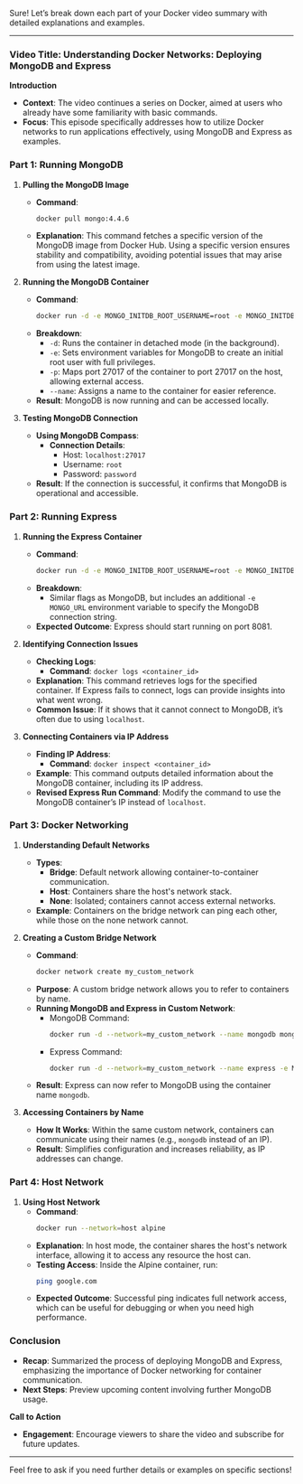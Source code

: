 Sure! Let’s break down each part of your Docker video summary with detailed explanations and examples.

---

### Video Title: Understanding Docker Networks: Deploying MongoDB and Express

**Introduction**
- **Context**: The video continues a series on Docker, aimed at users who already have some familiarity with basic commands.
- **Focus**: This episode specifically addresses how to utilize Docker networks to run applications effectively, using MongoDB and Express as examples.

### Part 1: Running MongoDB

1. **Pulling the MongoDB Image**
   - **Command**: 
     ```bash
     docker pull mongo:4.4.6
     ```
   - **Explanation**: This command fetches a specific version of the MongoDB image from Docker Hub. Using a specific version ensures stability and compatibility, avoiding potential issues that may arise from using the latest image.

2. **Running the MongoDB Container**
   - **Command**:
     ```bash
     docker run -d -e MONGO_INITDB_ROOT_USERNAME=root -e MONGO_INITDB_ROOT_PASSWORD=password -p 27017:27017 --name mongodb mongo:4.4.6
     ```
   - **Breakdown**:
     - `-d`: Runs the container in detached mode (in the background).
     - `-e`: Sets environment variables for MongoDB to create an initial root user with full privileges.
     - `-p`: Maps port 27017 of the container to port 27017 on the host, allowing external access.
     - `--name`: Assigns a name to the container for easier reference.
   - **Result**: MongoDB is now running and can be accessed locally.

3. **Testing MongoDB Connection**
   - **Using MongoDB Compass**:
     - **Connection Details**:
       - Host: `localhost:27017`
       - Username: `root`
       - Password: `password`
   - **Result**: If the connection is successful, it confirms that MongoDB is operational and accessible.

### Part 2: Running Express

1. **Running the Express Container**
   - **Command**:
     ```bash
     docker run -d -e MONGO_INITDB_ROOT_USERNAME=root -e MONGO_INITDB_ROOT_PASSWORD=password -e MONGO_URL=mongodb://root:password@localhost:27017 -p 8081:8081 --name express express
     ```
   - **Breakdown**:
     - Similar flags as MongoDB, but includes an additional `-e MONGO_URL` environment variable to specify the MongoDB connection string.
   - **Expected Outcome**: Express should start running on port 8081.

2. **Identifying Connection Issues**
   - **Checking Logs**:
     - **Command**: `docker logs <container_id>`
   - **Explanation**: This command retrieves logs for the specified container. If Express fails to connect, logs can provide insights into what went wrong.
   - **Common Issue**: If it shows that it cannot connect to MongoDB, it’s often due to using `localhost`.

3. **Connecting Containers via IP Address**
   - **Finding IP Address**:
     - **Command**: `docker inspect <container_id>`
   - **Example**: This command outputs detailed information about the MongoDB container, including its IP address.
   - **Revised Express Run Command**: Modify the command to use the MongoDB container’s IP instead of `localhost`.

### Part 3: Docker Networking

1. **Understanding Default Networks**
   - **Types**:
     - **Bridge**: Default network allowing container-to-container communication.
     - **Host**: Containers share the host's network stack.
     - **None**: Isolated; containers cannot access external networks.
   - **Example**: Containers on the bridge network can ping each other, while those on the none network cannot.

2. **Creating a Custom Bridge Network**
   - **Command**:
     ```bash
     docker network create my_custom_network
     ```
   - **Purpose**: A custom bridge network allows you to refer to containers by name.
   - **Running MongoDB and Express in Custom Network**:
     - MongoDB Command: 
       ```bash
       docker run -d --network=my_custom_network --name mongodb mongo:4.4.6
       ```
     - Express Command:
       ```bash
       docker run -d --network=my_custom_network --name express -e MONGO_URL=mongodb://root:password@mongodb:27017 -p 8081:8081 express
       ```
   - **Result**: Express can now refer to MongoDB using the container name `mongodb`.

3. **Accessing Containers by Name**
   - **How It Works**: Within the same custom network, containers can communicate using their names (e.g., `mongodb` instead of an IP).
   - **Result**: Simplifies configuration and increases reliability, as IP addresses can change.

### Part 4: Host Network

1. **Using Host Network**
   - **Command**:
     ```bash
     docker run --network=host alpine
     ```
   - **Explanation**: In host mode, the container shares the host's network interface, allowing it to access any resource the host can.
   - **Testing Access**: Inside the Alpine container, run:
     ```bash
     ping google.com
     ```
   - **Expected Outcome**: Successful ping indicates full network access, which can be useful for debugging or when you need high performance.

### Conclusion
- **Recap**: Summarized the process of deploying MongoDB and Express, emphasizing the importance of Docker networking for container communication.
- **Next Steps**: Preview upcoming content involving further MongoDB usage.

**Call to Action**
- **Engagement**: Encourage viewers to share the video and subscribe for future updates.

---

Feel free to ask if you need further details or examples on specific sections!
